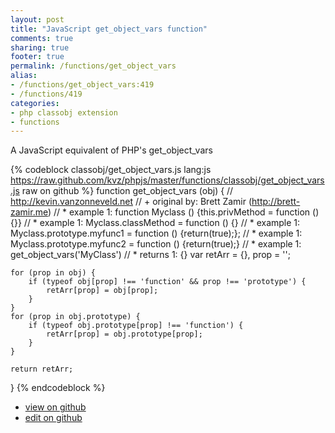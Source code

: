 ```yaml
---
layout: post
title: "JavaScript get_object_vars function"
comments: true
sharing: true
footer: true
permalink: /functions/get_object_vars
alias:
- /functions/get_object_vars:419
- /functions/419
categories:
- php classobj extension
- functions
---
```

A JavaScript equivalent of PHP's get_object_vars

<!-- more -->

{% codeblock classobj/get_object_vars.js lang:js https://raw.github.com/kvz/phpjs/master/functions/classobj/get_object_vars.js raw on github %}
function get_object_vars (obj) {
    // http://kevin.vanzonneveld.net
    // +   original by: Brett Zamir (http://brett-zamir.me)
    // *     example 1: function Myclass () {this.privMethod = function (){}}
    // *     example 1: Myclass.classMethod = function () {}
    // *     example 1: Myclass.prototype.myfunc1 = function () {return(true);};
    // *     example 1: Myclass.prototype.myfunc2 = function () {return(true);}
    // *     example 1: get_object_vars('MyClass')
    // *     returns 1: {}
    var retArr = {},
        prop = '';

    for (prop in obj) {
        if (typeof obj[prop] !== 'function' && prop !== 'prototype') {
            retArr[prop] = obj[prop];
        }
    }
    for (prop in obj.prototype) {
        if (typeof obj.prototype[prop] !== 'function') {
            retArr[prop] = obj.prototype[prop];
        }
    }

    return retArr;
}
{% endcodeblock %}

 - [view on github](https://github.com/kvz/phpjs/blob/master/functions/classobj/get_object_vars.js)
 - [edit on github](https://github.com/kvz/phpjs/edit/master/functions/classobj/get_object_vars.js)

